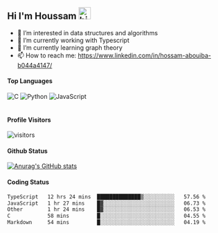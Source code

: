 ## Hi I'm Houssam <img src="https://user-images.githubusercontent.com/1303154/88677602-1635ba80-d120-11ea-84d8-d263ba5fc3c0.gif" width="28px" alt="hi">

- 👀 I’m interested in data structures and algorithms
- 🔭 I’m currently working with Typescript
- 🌱 I’m currently learning graph theory
- 📫 How to reach me: https://www.linkedin.com/in/hossam-abouiba-b044a4147/

#### Top Languages

![C](https://img.shields.io/badge/c-%2300599C.svg?style=for-the-badge&logo=c&logoColor=white)
![Python](https://img.shields.io/badge/python-%2314354C.svg?style=for-the-badge&logo=python&logoColor=white)
![JavaScript](https://img.shields.io/badge/javascript-%23323330.svg?style=for-the-badge&logo=javascript&logoColor=%23F7DF1E)
<br />
<br />
#### Profile Visitors
![visitors](https://visitor-badge.glitch.me/badge?page_id=project-HOSSAM.project-HOSSAM)

#### Github Status
[![Anurag's GitHub stats](https://github-readme-stats.vercel.app/api?username=0xPride&theme=tokyonight)](https://github.com/anuraghazra/github-readme-stats)

#### Coding Status
<!--START_SECTION:waka-->

```txt
TypeScript   12 hrs 24 mins  ██████████████▒░░░░░░░░░░   57.56 %
JavaScript   1 hr 27 mins    █▓░░░░░░░░░░░░░░░░░░░░░░░   06.73 %
Other        1 hr 24 mins    █▓░░░░░░░░░░░░░░░░░░░░░░░   06.53 %
C            58 mins         █░░░░░░░░░░░░░░░░░░░░░░░░   04.55 %
Markdown     54 mins         █░░░░░░░░░░░░░░░░░░░░░░░░   04.19 %
```

<!--END_SECTION:waka-->
